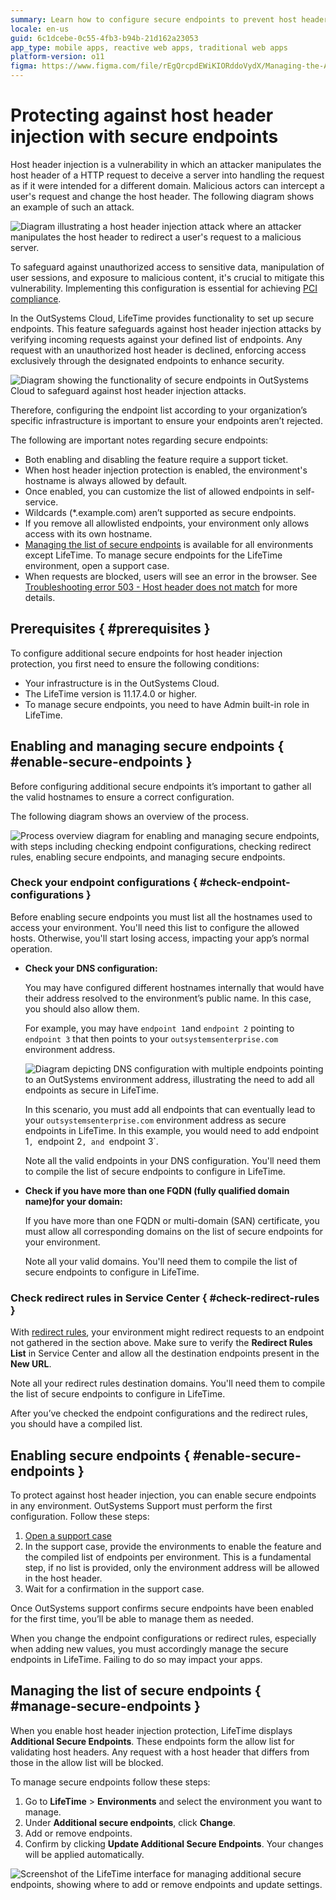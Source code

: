 ```yaml
---
summary: Learn how to configure secure endpoints to prevent host header injection in OutSystems Cloud.
locale: en-us
guid: 6c1dcebe-0c55-4fb3-b94b-21d162a23053
app_type: mobile apps, reactive web apps, traditional web apps
platform-version: o11
figma: https://www.figma.com/file/rEgQrcpdEWiKIORddoVydX/Managing-the-Applications-Lifecycle?type=design&node-id=3492-399&mode=design&t=POXL6zLzKO5sOwUF-0
---
```

# Protecting against host header injection with secure endpoints


Host header injection is a vulnerability in which an attacker manipulates the host header of a HTTP request to deceive a server into handling the request as if it were intended for a different domain. Malicious actors can intercept a user's request and change the host header.
The following diagram shows an example of such an attack.

![Diagram illustrating a host header injection attack where an attacker manipulates the host header to redirect a user's request to a malicious server.](images/hh-injection-attack-diag.png "Host Header Injection Attack Diagram")


To safeguard against unauthorized access to sensitive data, manipulation of user sessions, and exposure to malicious content, it's crucial to mitigate this vulnerability. Implementing this configuration is essential for achieving [PCI compliance](https://www.outsystems.com/tk/redirect?g=1fcf38a0-15c1-486a-b022-a9d21dea89b6).

In the OutSystems Cloud, LifeTime provides functionality to set up secure endpoints. This feature safeguards against host header injection attacks by verifying incoming requests against your defined list of endpoints. Any request with an unauthorized host header is declined, enforcing access exclusively through the designated endpoints to enhance security.

![Diagram showing the functionality of secure endpoints in OutSystems Cloud to safeguard against host header injection attacks.](images/secured-endpoints-diag.png "Secured Endpoints Diagram")



Therefore, configuring the endpoint list according to your organization’s specific infrastructure is important to ensure your endpoints aren’t rejected.

The following are important notes regarding secure endpoints:

* Both enabling and disabling the feature require a support ticket.
* When host header injection protection is enabled, the environment's hostname is always allowed by default.
* Once enabled, you can customize the list of allowed endpoints in self-service.
* Wildcards (*.example.com) aren’t supported as secure endpoints.
* If you remove all allowlisted endpoints, your environment only allows access with its own hostname.
* [Managing the list of secure endpoints](#manage-secure-endpoints) is available for all environments except LifeTime. To manage secure endpoints for the LifeTime environment, open a support case.
* When requests are blocked, users will see an error in the browser. See [Troubleshooting error 503 - Host header does not match](https://www.outsystems.com/tk/redirect?g=c9a42528-9c9c-471c-aded-e5c2a0aef08e) for more details.


## Prerequisites { #prerequisites }

To configure additional secure endpoints for host header injection protection, you first need to ensure the following conditions:

* Your infrastructure is in the OutSystems Cloud.
* The LifeTime version is 11.17.4.0 or higher.
* To manage secure endpoints, you need to have Admin built-in role in LifeTime.


## Enabling and managing secure endpoints { #enable-secure-endpoints }

Before configuring additional secure endpoints it’s important to gather all the valid hostnames to ensure a correct configuration.

The following diagram shows an overview of the process.

![Process overview diagram for enabling and managing secure endpoints, with steps including checking endpoint configurations, checking redirect rules, enabling secure endpoints, and managing secure endpoints.](images/hh-protect-process-diag.png "Host Header Protection Process Overview")


### Check your endpoint configurations { #check-endpoint-configurations }

<div class="warning" markdown="1">

Before enabling secure endpoints you must list all the hostnames used to access your environment. You'll need this list to configure the allowed hosts. Otherwise, you'll start losing access, impacting your app’s normal operation. 

</div>


* **Check your DNS configuration:**

    You may have configured different hostnames internally that would have their address resolved to the environment’s public name. In this case, you should also allow them.

    For example, you may have `endpoint 1`and `endpoint 2` pointing to `endpoint 3` that then points to your `outsystemsenterprise.com` environment address.

    ![Diagram depicting DNS configuration with multiple endpoints pointing to an OutSystems environment address, illustrating the need to add all endpoints as secure in LifeTime.](images/dns-config-diag.png "DNS Configuration Diagram")

    In this scenario, you must add all endpoints that can eventually lead to your `outsystemsenterprise.com` environment address as secure endpoints in LifeTime. In this example, you would need to add endpoint 1`, `endpoint 2`, and `endpoint 3`.

    <div class="info" markdown="1">

    Note all the valid endpoints in your DNS configuration. You'll need them to compile the list of secure endpoints to configure in LifeTime.

    </div>

* **Check if you have more than one FQDN (fully qualified domain name)for your domain:**

    If you have more than one FQDN or multi-domain (SAN) certificate, you must allow all corresponding domains on the list of secure endpoints for your environment.

    <div class="info" markdown="1">

    Note all your valid domains. You'll need them to compile the list of secure endpoints to configure in LifeTime.


    </div>

### Check redirect rules in Service Center { #check-redirect-rules }

With [redirect rules](../../develop/seo/seo-friendly-url-traditional.md#redirect-rules), your environment might redirect requests to an endpoint not gathered in the section above. Make sure to verify the **Redirect Rules List**  in Service Center and allow all the destination endpoints present in the **New URL**.

<div class="info" markdown="1">

Note all your redirect rules destination domains. You'll need them to compile the list of secure endpoints to configure in LifeTime.


</div>


After you’ve checked the endpoint configurations and the redirect rules, you should have a compiled list.


## Enabling secure endpoints { #enable-secure-endpoints }

To protect against host header injection, you can enable secure endpoints in any environment. OutSystems Support must perform the first configuration. Follow these steps:

1. [Open a support case](https://www.outsystems.com/support/portal/open-support-case)
1. In the support case, provide the environments to enable the feature and the compiled list of endpoints per environment. This is a fundamental step, if no list is provided, only the environment address will be allowed in the host header.
1. Wait for a confirmation in the support case.


Once OutSystems support confirms secure endpoints have been enabled for the first time, you’ll be able to manage them as needed.

<div class="warning" markdown="1">

When you change the endpoint configurations or redirect rules, especially when adding new values, you must accordingly manage the secure endpoints in LifeTime. Failing to do so may impact your apps.

</div>

## Managing the list of secure endpoints { #manage-secure-endpoints } 

When you enable host header injection protection, LifeTime displays **Additional Secure Endpoints**. These endpoints form the allow list for validating host headers. Any request with a host header that differs from those in the allow list will be blocked.

To manage secure endpoints follow these steps:

1. Go to **LifeTime** > **Environments** and select the environment you want to manage.
1. Under **Additional secure endpoints**, click **Change**.
1. Add or remove endpoints.
1. Confirm by clicking **Update Additional Secure Endpoints**. Your changes will be applied automatically.


![Screenshot of the LifeTime interface for managing additional secure endpoints, showing where to add or remove endpoints and update settings.](images/manage-endpoints-lt.png "Managing Secure Endpoints in LifeTime")

